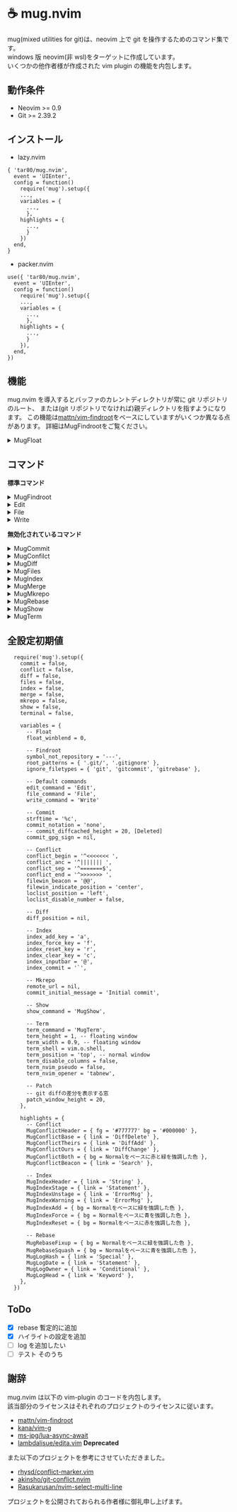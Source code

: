 # ☕ mug.nvim

mug(mixed utilities for git)は、neovim 上で git を操作するためのコマンド集です。  
windows 版 neovim(非 wsl)をターゲットに作成しています。  
いくつかの他作者様が作成された vim plugin の機能を内包します。

## 動作条件

- Neovim >= 0.9
- Git >= 2.39.2

## インストール

- lazy.nvim

```lua:lazy.nvim
{ 'tar80/mug.nvim',
  event = 'UIEnter',
  config = function()
    require('mug').setup({
    ...,
    variables = {
      ...,
      },
    highlights = {
      ...,
      }
    })
  end,
}
```

- packer.nvim

```lua:packer.nvim
use({ 'tar80/mug.nvim',
  event = 'UIEnter',
  config = function()
    require('mug').setup({
    ...,
    variables = {
      ...,
      },
    highlights = {
      ...,
      }
    }),
  end,
})
```

## 機能

mug.nvim を導入するとバッファのカレントディレクトリが常に git リポジトリのルート、
または(git リポジトリでなければ)親ディレクトリを指すようになります。
この機能は[mattn/vim-findroot](https://github.com/mattn/vim-findroot)をベースにしていますがいくつか異なる点があります。
詳細はMugFindrootをご覧ください。

<details>
<summary>MugFloat</summary>

mug が生成するフローティングウィンドウ(MugFloat)にはそれぞれのコマンドで使用するキーマップの他に、
一律で以下のキーマップが設定されます。また、MugFloat が存在する間`<C-W>p`が上書きされ
MugFloat のフォーカスに割り当てられます。

| キー             | 説明           |
| :--------------- | :------------- |
| q, \<ESC>        | フロート閉じる |
| g?               | キーマップ参照 |
| \<count>M-[hjkl] | フロート移動   |

**variables**

- float_winblend `integer`(上書き)  
  背景の疑似透過性を指定します。

[float.mp4](https://github.com/tar80/mug.nvim/assets/45842304/a8867a19-08d5-4560-b815-aceb7b5f8bb6)

</details>

## コマンド

**標準コマンド**

<details>
<summary>MugFindroot</summary>

```lua:
require('mug').setup({
  variables = {
    symbol_not_repository = '---',
    root_patterns = { '.git/', '.gitignore' },
    ignore_filetypes = { 'git', 'gitcommit', 'gitrebase' },
  }
})
```

**:MugFindroot [stopglobal|stoplocal]**

mug の標準機能です。[mattn/vim-findroot](https://github.com/mattn/vim-findroot) をベースに独自の変更を加えてあります。

- vim-findroot は標準で様々なプロジェクトルートマーカーに対応していますが、mug が対応するのは git のみです。
  また、ディレクトリを下層へ移動する時に動作を抑制するオプションはありません。

- MugFindroot は自動実行されます。手動実行時には実行結果の詳細が出力されます。
  引数`stopglobal` `stoplocal`を指定するとそれぞれ`g:mug_findroot_disable=v:true` `b:mug_findroot_disable=v:true`が設定され
  自動実行を抑制します。解除は`MugFindroot`、または`unlet g:mug_findroot_disable` `unlet b:mug_findroot_disable`を実行します。

- MugFindroot が git リポジトリを検知したとき、ブランチ名、ブランチのデタッチ状態、インデックスを取得し、
  それぞれ`b:mug_branch_name` `b:mug_branch_info` `b:mug_branch_stats`を設定します。
  `b:mug_branch_stats`はインデックスの状態をテーブル{ s = stage, u = unstate, c = conflict }として保持します。
  ブランチのキャッシュ・デタッチ状態の取得は[kana/vim-g/branch](https://github.com/kana/vim-g)の機能を取り入れています。

**variables**

- symbol_not_repository(上書き)  
  カレントディレクトリが git リポジトリではなかったときに b:mug_branch_name に設定される文字列です。

- root_patterns `table`(上書き)  
  記述フォーマットは vim-findroot の root marker patterns に倣います。優先度があり、先に記述されたパターンが優先されます。
  以下のようなディレクトリ構造を持つファイル file.vim を開いたときにカレントディレクトリは
  `root_patterns`の値により、表のように設定されます。

  ```text:
  main/
    ├ .git/
    ├ submodule/
    │   ├ .git/
    │   ├ script/
    │   │   ├ .gitignore
    │   │   └ file.vim
    │   └ .gitignore
    ├ .gitmodules
    └ .gitignore
  ```

  | root_patterns                  | current directory     |
  | :----------------------------- | :-------------------- |
  | .gitmodules, .git/, .gitignore | main                  |
  | .git/, .gitignore              | main/submodule        |
  | .gitignore                     | main/submodule/script |

- ignore_filetypes `table`(追加)  
  指定したファイルタイプは MugFindroot 自動実行の対象外となります。
  ファイルタイプに`*`(ワイルドカード)は指定できません。

</details>
<details>
<summary>Edit</summary>

```lua:
require('mug').setup({
  variables = {
    edit_command = 'Edit',
  }
})
```

**:Edit [!] [\<filespec>]**

カレントファイルの親ディレクトリを基準に`:edit[!] [<filespec>]`を実行します。

**variables**

- edit_command `string`(上書き)  
  コマンド`Edit`を別名で登録します。コマンドが不要であれば`""`空文字を指定します。

</details>
<details>
<summary>File</summary>

```lua:
require('mug').setup({
  variables = {
    file_command = 'File',
  }
})
```

**:File[!] \<newname>**

カレントファイルの親ディレクトリを基準に`:file[!] <newname>`を実行します。

**variables**

- file_command `string`(上書き)  
  コマンド`File`を別名で登録します。コマンドが不要であれば`""`空文字を指定します。

</details>
<details>
<summary>Write</summary>

```lua:
require('mug').setup({
  variables = {
    write_command = 'Write'
  }
})
```

**:Write[!]**

`:update | git add`を実行します。`!`を付けると`--force`が付加されます。

**variables**

- write_command `string`(上書き)  
  コマンド`Write`を別名で登録します。コマンドが不要であれば`""`空文字を指定します。

</details>

**無効化されているコマンド**

<details>
<summary>MugCommit</summary>

```lua:
require('mug').setup({
  commit = true,
  variables = {
    strftime = '%c',
    commit_notation = 'none',
    commit_gpg_sign = nil,
    patch_window_height = 20,
  }
})
```

**:MugCommit[!] [\<sub-command>] [\<commit-message>]**

引数なしで実行するとコミット編集バッファを開きます。`!`を付けると最初に`git add .`を実行します。  
`<sub-command>`には以下のいずれかを指定できます。

- `amend` ステージされた変更を HEAD に追加します。
- `empty` 空コミットを作成します。コミットメッセージには"empty commit(created by mug)"が設定されます。
- ~~`fixup`~~ **Deleted**
- `rebase` fixup の代替です。フローティングウィンドウが起動し、`git log`の結果が出力されます。  
  カーソル行のコミットに対して`f`キーで fixup、`s`キーで squash を設定し、起点になるコミットにカーソルを合わせ、
  `<CR>`で実行します。`c`キーで選択をクリアできます。
- `m <commit-message>` 直接コミットメッセージを入力できます。スペースを含む場合でも""で括る必要はありません。

**:MugCommitSign[!] [\<sub-command>] [\<commit-message>]**

オプション`--gpg-sign`を付加します。使用する署名を指定する場合は、variables に`commit_gpg_sign`を設定します。

**コミット編集バッファ**

コミットメッセージの詳細編集用に、`commit_notation`で指定したテンプレート(COMMIT_EDITMSG)をタブで開きます。  
コミット編集バッファには、スペルチェック、短縮入力、キーマップが設定されます。

| モード |      キー       | 説明                                |
| :----: | :-------------: | :---------------------------------- |
|   n    |        ^        | スペルチェックをトグル              |
|   n    |       gd        | 差分バッファを水平方向にトグル      |
|   n    |       gD        | 差分バッファを縦方向にトグル        |
|  n,i   |       F5        | 時刻の挿入                          |
|   n    |       F6        | HEAD のコミットメッセージを書き出す |
|   n    | q(差分バッファ) | 差分バッファ閉じる(キャッシュ削除)  |

NOTE: 差分バッファはトグルしても更新されません。更新が必要なときは`q`で一度バッファを閉じます。

コミット編集バッファは`git commit`で開かれたバッファではないため、いかなる変更もリポジトリに影響を与えません。
コミットの作成にはコマンドを使用します。

- `:C` commit
- `:CA` commit amend
- `:CE` commit empty
- `:CS` commit-sign
- `:CSA` commit-sign amend

**variables**

- strftime `string`(上書き)  
  `<F5>`で挿入する時刻の書式を指定します。

- commit_notation `string`(上書き)  
  コミットの形式を指定します。`conventional` `genaral` `none`が指定でき、
  指定した形式に合わせたコミットテンプレートと短縮入力が設定されます。  
  また、`mug/lua/template/`内に`<user-template>`と`<user-template>.lua`を作成し、
  `commit_notation = <user-template>`を指定することでユーザー設定が適用されます。
  `<user-template>`はコミットテンプレート、`<user-template>.lua`は短縮入力の設定です。
  スクリプト内`M.additional_settings`に関数を設定すれば、キーマップやコマンドを追加することもできます。
  記述方法は他のテンプレートを参考にしてください。

- ~~commit_diffcached_height `integer`(上書き)~~ **Deleted**

- commit_gpg_sign `string`(上書き)  
  署名に使用する鍵(gpg)を指定します。  
  指定しない場合はデフォルト(コミッター ID)になります。

- patch_window_height `integer`(上書き)
  差分バッファの高さを指定します。

[commit.mp4](https://github.com/tar80/mug.nvim/assets/45842304/3f9fc79e-8a27-48cf-bc98-3648d04cead2)

</details>
<details>
<summary>MugConfilct</summary>

```lua:
require('mug').setup({
  conflict = true,
  variables = {
    loclist_position = 'left',
    loclist_disable_number = false,
    filewin_beacon = '@@',
    filewin_indicate_position = 'center',
    conflict_begin = '^<<<<<<< ',
    conflict_anc = '^||||||| ',
    conflict_sep = '^=======$',
    conflict_end = '^>>>>>>> '
  }
})
```

**:MugConflict**

新規タブを開き、`git merge`によってコンクリクトしたハンクを抽出、ロケーションリストに展開します。  
[rhysd/conflict-marker.vim](https://github.com/rhysd/conflict-marker.vim/)と似たような操作をロケーションリスト上で実行できます。
conflict-marker は、コンフリクトのあるバッファに対してキーが設定されますが、
MugConflict はロケーションリストにキーを設定します。

- ロケーションリストの表示中は`g:mug_loclist_loaded=v:true`が設定されます。
- ロケーションリストでカーソル移動するとファイルウィンドウの表示位置が連動します。
- `<CR>`を押すと、カーソルと表示位置を Ours-Theirs 間で往復します。
- `w`(更新内容を保存)実行後にすべてのコンフリクトが解消されていた場合、継続してコミットの作成を促す選択肢を表示します。
- undo/redo は仮対応しています。ハイライトが一致しなかったりします。
- conflict-marker と併用できます。MugConflict 実行時は重複するハイライトが上書きされます。

|      キー      | 説明                                      |
| :------------: | :---------------------------------------- |
|       q        | タブ閉じる                                |
|       w        | すべての更新内容を保存                    |
|       g?       | キーマップ参照                            |
|       o        | Ours-commit の差分でハンクを置き換え      |
|       t        | Theirs-commit の差分でハンクを置き換え    |
|       b        | Base-commit の差分でハンクを置き換え      |
|       B        | Ours, Theirs 両方の差分でハンクを置き換え |
|       ^        | filewindow の連動状態をトグル             |
| \<C-u>, \<C-d> | filewindow のカーソルを 1/2 ページ移動    |
| \<C-j>, \<C-k> | filewindow のカーソルを 1 行移動          |

**variables**

- loclist_position `string`(上書き)  
  ロケーションリストの表示位置を指定します。`top` `bottom` `left` `right`を指定します。

- loclist_disable_number `boolean`(上書き)  
  ロケーションリストの行番号を非表示にするなら`true`を指定します。

- filewin_beacon `string`(上書き)  
  ハンクの開始位置(signcolumn)に表示される文字を指定します。

- filewin_indicate_position `string`(上書き)  
  ファイルウィンドウ連動時の、ハンクの画面上の位置です。  
  `upper` `center` `lower`から指定します。

**highlights**

- MugConflictHeader `fg=#777777 bg=#000000`
- MugConflictBase `DiffDelete`
- MugConflictTheirs `DiffAdd`
- MugConflictOurs `DiffChange`
- MugConflictBoth `Normal`をベースに赤と緑を強調した色
- MugConflictBeacon `Search`

[conflict.mp4](https://github.com/tar80/mug.nvim/assets/45842304/b54392d4-3bb3-4621-b76e-4725acf07607)

</details>
<details>
<summary>MugDiff</summary>

```lua:
require('mug').setup({
  diff = true,
  variables = {
    diff_position = ,
  }
})
```

カレントファイルと指定した tree-ish との差分を vimdiff で表示します。  
差分バッファの表示中は独自のキーマップが割り当てられます。

| モード | キー | 説明                |
| :----: | :--: | :------------------ |
|  n,x   |  du  | `Diffupdate`を実行  |
|   x    |  do  | 選択範囲を`Diffget` |
|   x    |  dp  | 選択範囲を`Diffput` |
|   x    |  dd  | 選択範囲を削除      |

**:MugDiff [\<posotion>] [\<treeish>] [\<pathspec>]**

`<position>`に`:new`バッファを開き、`git cat-file -p <treeish>:<pathspec>`の結果を展開します。

- 引数`<position>`は、差分バッファを開く位置です。カレントバッファを起点に`top` `bottom` `left` `right`を指定できます。
  初期値は`diffopt`の値から決定されます。また、`diff_position`で標準の位置を指定できます。
- 引数`<treeish>`の初期値は`""`(空文字)です。
- 引数`<pathspec>`の初期値は`%`です。

**:MugDiffFetchRemote [\<posotion>] [\<branchname>] [\<pathspec>]**

`git fetch orgin <branchname>`を実行後、`<position>`に`:new`バッファを開き、`git cat-file -p origin/<branchname>:<pathspec>`の結果を展開します。

- 引数`<branchname>`の初期値は現在アクティブなブランチ名です。

**variables**

- diff_position `string`(上書き)  
  `<position>`のデファルト値を`top` `bottom` `left` `right`のいずれかを指定します。

</details>
<details>
<summary>MugFiles</summary>

```lua:
require('mug').setup({
  files = true,
})
```

**:MugFileMove[!] \<pathspec>**

カレントファイルに対し`git mv <current-filepath> <pathspec>`を適用し、バッファを開き直します。
`<pathspec>`はカレントディレクトリを基準とします。  
`!`を付けると`--force`が付加されます。

**:MugFileRename[!] \<newname>**

カレントファイルに対し`git -C <parent-directory> mv <current-filename> <newname>`を適用し、バッファを開き直します。
`<newname>`はカレントファイルの親ディレクトリを基準とし、パスの指定はできません。  
`!`を付けると`--force`が付加されます。

**:MugFileDelete[!]**

カレントファイルをリポジトリのインデックスから削除します。  
`!`を付けるとファイル自体も削除されます。

</details>
<details>
<summary>MugIndex</summary>

```lua:
require('mug').setup({
  index = true,
  variables = {
    index_add_key = 'a',
    index_force_key = 'f',
    index_reset_key = 'r',
    index_clear_key = 'c',
    index_input_bar = '@',
    index_commit = '`',
    index_auto_update = false,
  }
})
```

**:MugIndex[!]**

`git status`の結果をフローティングウィンドウに出力します。`!`を付けると`--ignored`が付加されます。  
行ごとに Stage・Unstage・Force stage を選択でき、`<CR>`で実行されます。一番上の行を選択すると全体が選択状態になり、
最下行にはエラーが表示されます。  
MugIndex ウィンドウには独自のキーマップが割り当てられます。

|  キー   | 説明                          |
| :-----: | :---------------------------- |
|    a    | 行を選択(Stage)               |
|    f    | 行を選択(Force stage)         |
|    r    | 行を選択(Unstage)             |
|    c    | 選択状態をクリア              |
|  J, K   | 行を選択(Stage)後カーソル移動 |
|   gf    | 行のパスを開く                |
|   gd    | 行のパスを`MugDiff`           |
|  \<F5>  | リストを更新                  |
|    @    | コミットメッセージ入力バー    |
| shift+@ | `MugCommit`を実行             |

コミット入力バー

|     キー     | 説明                           |
| :----------: | :----------------------------- |
| \<C-o>\<C-s> | オプション`--gpg-sign`をトグル |
| \<C-o>\<C-a> | オプション`--amend`をトグル    |

**variables**

- index_add_key `string`(上書き)  
  行選択(Stage)に使用するキーを指定します。

- index_force_key `string`(上書き)  
  行選択(Force stage)に使用するキーを指定します。

- index_reset_key `string`(上書き)  
  行選択(Reset)に使用するキーを指定します。

- index_clear_key `string`(上書き)  
  行選択を解除するキーを指定します。

- index_input_bar `string`(上書き)  
  コミット入力バーの呼び出しキーを指定します。

- index_commit `string`(上書き)  
  `MugCommit`の実行キーを指定します。

- index_auto_update `boolean`(上書き)  
  MugIndex のフロートウィンドウを離れてから、戻ったときに  
  `git status`を実行しリストを更新します。

**highlights**

- MugIndexHeader `String`
- MugIndexStage `Statement`
- MugIndexUnstage `ErrorMsg`
- MugIndexWarning `ErrorMsg`

[index.mp4](https://github.com/tar80/mug.nvim/assets/45842304/d6c9e1e1-6266-43ca-b973-ec417f04fa45)

</details>
<details>
<summary>MugMerge</summary>

```lua:
require('mug').setup({
  MugMerge = true,
})
```

**:MugMerge[!] \<branchname> [\<options>]**

コミットを作って、カレントブランチに\<branchname>をマージ。  
`git -c merge.conflictstyle=diff3 merge --no-ff [<options>] <branchname>`を実行し、コミットメッセージの編集を確認する選択肢を表示します。
コンフリクト発生時には、処理を継続するか中止するかの選択肢を表示します。  
[!]を付けると、\<options>の補完候補が`--strategy-option=ours` `--strategy-option=theirs`の二択になります。
また、マージ継続中は補完候補が`--abort` `--continue` `--quit`の三択になります。

**:MugMergeFF[!] \<branchname> [\<options>]**

コミットは作らず、カレントブランチに\<branchname>をマージ。  
`git merge --ff-only [<options>] <branchname>`を実行します。コンフリクト発生時はエラーを返します。  
[!]を付けると、\<options>の補完候補が`--strategy-option=ours` `--strategy-option=theirs`の二択になります。

**:MugMergeTo[!] \<branchname>**

コミットは作らず、カレントブランチを\<branchname>にマージ。  
`git fetch . <current-branch>:<branchname>`を実行します。コンフリクト発生時はエラーを返します。  
[!]を付けると、`--force`が付加されます。

[merge.mp4](https://github.com/tar80/mug.nvim/assets/45842304/478bbc44-c295-4935-9b68-5b5ef7e5033b)

</details>
<details>
<summary>MugMkrepo</summary>

```lua:
require('mug').setup({
  mkrepo = true,
  variables = {
    remote_url = nil,
    commit_initial_message = 'Initial commit',
  }
})
```

**:MugMkrepo [!] [\<pathspec>]**

指定したパスにリポジトリを作成後、`Initial commit`を作成し、上流ブランチを設定します。  
引数なしのときはカレントファイルの親ディレクトリに、パスを指定したときはそのパスに、名前を指定したときは
カレントファイルの親ディレクトリ下にその名前で、リポジトリを作成します。  
`!`を付けるとパス内のファイルを含めた`Initial commit`を作成します。  
すでにリポジトリが存在していたときはエラーを返します。

**variables**

- remote_url `string`(上書き)  
  リモートブランチの URL。HTTPS または、SSH を指定します。  
  未設定の場合、上流ブランチの設定に失敗します。

- commit_initial_message `string`(上書き)  
  初期化コミットに使用されるメッセージを指定します。

[mkrepo.mp4](https://github.com/tar80/mug.nvim/assets/45842304/6c84c540-5593-4339-8caf-3d9f5565f83e)

</details>
<details>
<summary>MugRebase</summary>

```lua:
require('mug').setup({
  rebase = true,
  variables = {
    rebase_log_format = '%as <%cn> %d%s',
    rebase_fixup_key = 'f',
    rebase_squash_key = 's',
    rebase_clear_key = 'c',
    rebase_preview_pos = 'bottom',
    rebase_preview_subpos = 'right',
  }
})
```

**:MugRebase[!] \<branchname> [\<options>]**

フローティングウィンドウに出力した`git log`の結果から起点になるコミットを選択し、  
環境変数`GIT_SEQUENCE_EDITOR`を介して RPC 経由で`git rebase`を実行し、リベース ToDo バッファを開きます。  
`!`を付けるとオプション`--autostash`を付加します。

**:MugRebaseSign[!] \<branchname> [\<options>]**

オプション`--gpg-sign`を付加します。使用する署名を指定する場合は、variables に`commit_gpg_sign`を設定します。

**リベース ToDo バッファ**

filetype`gitrebase`で使用できるキーと、以下のキーが有効です。

| モード |      キー      | 説明                                    |
| :----: | :------------: | :-------------------------------------- |
|   n    |       ^        | 連動ビューをトグル                      |
|   n    |      j,k       | 連動ビュー有効時、差分バッファ連動      |
|   n    |       gd       | 差分バッファを水平方向にトグル          |
|   n    |       gD       | 差分バッファを縦方向にトグル            |
|   n    |       q        | 差分バッファ閉じる                      |
|   n    | \<C-u>, \<C-d> | 差分バッファのカーソルを 1/2 ページ移動 |
|   n    | \<C-j>, \<C-k> | 差分バッファのカーソルを 1 行移動       |

**variables**

- rebase_log_format `string`(上書き)  
  フローティングウィンドウに表示される`git log`の書式を指定します。

- rebase_fixup_key `string`(上書き)  
  `MugCommit rebase`で行選択(Fixup)に使用するキーを指定します。

- rebase_squash_key' `string`(上書き)  
  `MugCommit rebase`で行選択(Squash)に使用するキーを指定します。

- rebase_clear_key `string`(上書き)  
  `MugCommit rebase`で行選択を解除するキーを指定します。

- rebase_preview_pos `string`(上書き)  
  リベース ToDo バッファ上で`gd`を実行したときに差分バッファを開く位置を指定します。

- rebase_preview_subpos' `string`(上書き)  
  リベース ToDo バッファ上で`gD`を実行したときに差分バッファを開く位置を指定します。

**highlights**

- MugRebaseFixup `NormalFloat`または`Normal`をベースにした緑っぽい色
- MugRebaseSquash `NormalFloat`または`Normal`をベースにした青っぽい色
- MugLogHash `Special`
- MugLogDate `Statement`
- MugLogOwner `Conditional`
- MugLogHead `Keyword`

</details>
<details>
<summary>MugShow</summary>

```lua:
require('mug').setup({
  show = true,
  variables = {
    show_command = 'MugShow',
  }
})
```

**:MugShow[!] \<any>**

MugShow は git とは関連のないコマンドです。引数に指定した変数、関数、コマンドの結果をフローティングウィンドウに出力します。
なんでもは表示できませんがそこそこ表示されます。  
引数入力時の接頭辞(接尾辞)によって、補完候補と出力対象が選択されます。関数には引数も指定できます。
補完候補は完全には対応できていません。

| 接頭辞       | 出力対象       | 使用例                       |
| :----------- | :------------- | :--------------------------- |
| `$`          | 環境変数       | `$vim`                       |
| `_G.`        | lua 変数       | `_G._VERSION`                |
| `[gwbtv]:`   | vim 変数       | `v:version`                  |
| `&`          | vim オプション | `&rtp`                       |
| `vim.`       | 関数           | `vim.uv`, `vim.uv.cwd()` |
| `()`(接尾辞) | vim 関数       | `expand('~')`                |
| `nvim_`      | nvim 関数      | `nvim_list_runtime_paths()`  |
| `:`          | コマンド       | `:version`                   |
| `MugShow!`   | shell コマンド | `ls`, `git show`             |

**variables**

- show_command `string`(上書き)  
  コマンド`MugShow`を別名で登録します。

[show.mp4](https://github.com/tar80/mug.nvim/assets/45842304/66610ce5-ffa2-4bc0-beed-9afb28ec7823)

</details>

</details>
<details>
<summary>MugTerm</summary>

```lua:
require('mug').setup({
  terminal = true,
  variables = {
    term_command = 'MugTerm',
    term_height = 1,
    term_width = 0.9,
    term_shell = vim.o.shell,
    term_position = 'top',
    term_disable_columns = false,
    term_nvim_pseudo = false,
    term_nvim_opener = 'tabnew',
    }
  }
})
```

**:[\<count>]MugTerm[!] [\<position>] [\<command>]**

MugTerm は git とは関連のないコマンドです。バッファ、またはフローティングウィンドウで
シェルを開きます。ターミナル内でエディタを必要とする git コマンドを実行したときに
neovim をネストさせない機能があります。

- `<count>`にはバッファのサイズを指定できます。横幅の最低値は`20`、高さの最低値は`3`が設定されています。
- 引数`<position>`はターミナルを開く位置です。カレントバッファを起点に`top` `bottom` `left` `right` `float`を指定できます。
  初期値は`top`です。`term_position`で初期値を変更できます。
- 引数`<command>`はターミナルで実行するコマンドです。コマンド終了時にバッファは閉じられます。  
  `tig` `lazygit`などのインタフェースを持つコマンドを指定します。
- `!`を付けると git commit などの実行時に、ターミナル内ではなくタブにバッファを開きます。
  この機能は[lambdalisue/edita.vim](https://github.com/lambdalisue/edita.vim)をベースにしています。
  edita.vim では環境変数`EDITOR`を書き換えますが、MugTerm では`GIT_EDITOR`を書き換えます。
  variables`term_nvim_pseudo`を`true`に設定すると、`!`の有無にかかわらず有効になります。

**variables**

- term_command `string`(上書き)  
  コマンド`MugTerm`を別名で登録します。

- term_height `float`(上書き)  
  フローティングウィンドウの高さを比率で指定します。

- term_width `float`(上書き)  
  フローティングウィンドウの横幅を比率で指定します。

- term_shell `string`(上書き)  
  `<command>`を指定しなかったときに指定したシェルを実行します。初期値は`&shell`です。

- term_position `string`(上書き)  
  MugTerm の初期位置を設定します。`top` `bottom` `left` `right` `float`のいずれかを指定します。

- term_disable_columns `boolean`(上書き)  
  行番号などを非表示にします。

- term_nvim_pseudo `boolean`(上書き)  
  git commit などエディタが必要な git コマンドの実行時に、常に実行元のインスタンスで
  バッファを開くようになります。

- term_nvim_opener `string`(上書き)  
  `term_nvim_pseudo = ture`設定時にバッファを開く方法を指定します。初期値は`tabnew`です。

</details>

## 全設定初期値

```lua:
  require('mug').setup({
    commit = false,
    conflict = false,
    diff = false,
    files = false,
    index = false,
    merge = false,
    mkrepo = false,
    show = false,
    terminal = false,

    variables = {
      -- Float
      float_winblend = 0,

      -- Findroot
      symbol_not_repository = '---',
      root_patterns = { '.git/', '.gitignore' },
      ignore_filetypes = { 'git', 'gitcommit', 'gitrebase' },

      -- Default commands
      edit_command = 'Edit',
      file_command = 'File',
      write_command = 'Write'

      -- Commit
      strftime = '%c',
      commit_notation = 'none',
      -- commit_diffcached_height = 20, [Deleted]
      commit_gpg_sign = nil,

      -- Conflict
      conflict_begin = '^<<<<<<< ',
      conflict_anc = '^||||||| ',
      conflict_sep = '^=======$',
      conflict_end = '^>>>>>>> ',
      filewin_beacon = '@@',
      filewin_indicate_position = 'center',
      loclist_position = 'left',
      loclist_disable_number = false,

      -- Diff
      diff_position = nil,

      -- Index
      index_add_key = 'a',
      index_force_key = 'f',
      index_reset_key = 'r',
      index_clear_key = 'c',
      index_inputbar = '@',
      index_commit = '`',

      -- Mkrepo
      remote_url = nil,
      commit_initial_message = 'Initial commit',

      -- Show
      show_command = 'MugShow',

      -- Term
      term_command = 'MugTerm',
      term_height = 1, -- floating window
      term_width = 0.9, -- floating window
      term_shell = vim.o.shell,
      term_position = 'top', -- normal window
      term_disable_columns = false,
      term_nvim_pseudo = false,
      term_nvim_opener = 'tabnew',

      -- Patch
      -- git diffの差分を表示する窓
      patch_window_height = 20,
    },

    highlights = {
      -- Conflict
      MugConflictHeader = { fg = '#777777' bg = '#000000' },
      MugConflictBase = { link = 'DiffDelete' },
      MugConflictTheirs = { link = 'DiffAdd' },
      MugConflictOurs = { link = 'DiffChange' },
      MugConflictBoth = { bg = Normalをベースに赤と緑を強調した色 },
      MugConflictBeacon = { link = 'Search' },

      -- Index
      MugIndexHeader = { link = 'String' },
      MugIndexStage = { link = 'Statement' },
      MugIndexUnstage = { link = 'ErrorMsg' },
      MugIndexWarning = { link = 'ErrorMsg' },
      MugIndexAdd = { bg = Normalをベースに緑を強調した色 },
      MugIndexForce = { bg = Normalをベースに青を強調した色 },
      MugIndexReset = { bg = Normalをベースに赤を強調した色 },

      -- Rebase
      MugRebaseFixup = { bg = Normalをベースに緑を強調した色 },
      MugRebaseSquash = { bg = Normalをベースに青を強調した色 },
      MugLogHash = { link = 'Special' },
      MugLogDate = { link = 'Statement' },
      MugLogOwner = { link = 'Conditional' },
      MugLogHead = { link = 'Keyword' },
    },
  })
```

## ToDo

- [x] rebase 暫定的に追加
- [x] ハイライトの設定を追加
- [ ] log を追加したい
- [ ] テスト そのうち

## 謝辞

mug.nvim は以下の vim-plugin のコードを内包します。  
該当部分のライセンスはそれぞれのプロジェクトのライセンスに従います。

- [mattn/vim-findroot](https://github.com/mattn/vim-findroot)
- [kana/vim-g](https://github.com/kana/vim-g)
- [ms-jpg/lua-async-await](https://github.com/ms-jpq/lua-async-await)
- [lambdalisue/edita.vim](https://github.com/lambdalisue/edita.vim) **Deprecated**

また以下のプロジェクトを参考にさせていただきました。

- [rhysd/conflict-marker.vim](https://github.com/rhysd/conflict-marker.vim/)
- [akinsho/git-conflict.nvim](https://github.com/akinsho/git-conflict.nvim)
- [Rasukarusan/nvim-select-multi-line](https://github.com/Rasukarusan/nvim-select-multi-line)

プロジェクトを公開されておられる作者様に御礼申し上げます。

